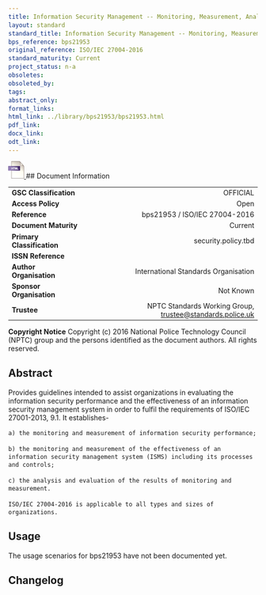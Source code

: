 ```yaml
---
title: Information Security Management -- Monitoring, Measurement, Analysis and Evaluation
layout: standard
standard_title: Information Security Management -- Monitoring, Measurement, Analysis and Evaluation
bps_reference: bps21953
original_reference: ISO/IEC 27004-2016
standard_maturity: Current
project_status: n-a
obsoletes: 
obsoleted_by: 
tags: 
abstract_only:
format_links:
html_link: ../library/bps21953/bps21953.html
pdf_link: 
docx_link: 
odt_link: 
---
```


<a target="_blank" href="../library/bps21953/bps21953.html">
    <img src="../images/html@0.5x.png" alt="html link" title="html link" style="max-height:35px;">
</a>
## Document Information

|||
| :------- | ------: |
| **GSC Classification**     | OFFICIAL |
| **Access Policy**          | Open |
| **Reference**              | bps21953  / ISO/IEC 27004-2016  |
| **Document Maturity**      | Current |
| **Primary Classification** | security.policy.tbd |
| **ISSN Reference**         |  |
| **Author Organisation**    |International Standards Organisation|
| **Sponsor Organisation**   |Not Known|
| **Trustee**                | NPTC Standards Working Group, <a href="mailto:trustee@standards.police.uk?subject=bps21953 Information Security Management -- Monitoring, Measurement, Analysis and Evaluation">trustee@standards.police.uk |

**Copyright Notice**
Copyright (c) 2016 National Police Technology Council (NPTC) group and the persons identified as the document authors. All rights reserved.

## Abstract
Provides guidelines intended to assist organizations in evaluating the information security performance and the effectiveness of an information security management system in order to fulfil the requirements of ISO/IEC 27001-2013, 9.1. It establishes-
    
    a) the monitoring and measurement of information security performance;
    
    b) the monitoring and measurement of the effectiveness of an information security management system (ISMS) including its processes and controls;
    
    c) the analysis and evaluation of the results of monitoring and measurement.
    
    ISO/IEC 27004-2016 is applicable to all types and sizes of organizations.
        
## Usage
The usage scenarios for bps21953 have not been documented yet.

## Changelog

